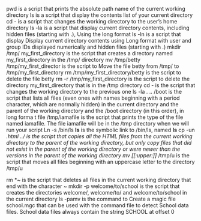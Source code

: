 pwd is  a script that prints the absolute path name of the current working directory
ls is a script that display the contents list of your current directory
cd - is a script that changes the working directory to the user’s home directory
ls -la is a script that display current directory contents, including hidden files (starting with .), Using the long format
ls -ln is a script that display Display current directory contents using Long format with user and group IDs displayed numerically and hidden files (starting with .) mkdir /tmp/ my_first_directory is the script that creates a directory named my_first_directory in the /tmp/ directory
mv /tmp/betty /tmp/my_first_director is the script to Move the file betty from /tmp/ to /tmp/my_first_directory
rm /tmp/my_first_directory/betty is the script to delete the file betty
rm -r /tmp/my_first_directory is the script to delete the directory my_first_directory that is in the /tmp directory
cd - is the script that changes the working directory to the previous one
ls -la . .. /boot is the script that lists all files (even ones with names beginning with a period character, which are normally hidden) in the current directory and the parent of the working directory and the /boot directory (in this order), in long forma
t
file /tmp/iamafile is the script that prints the type of the file named iamafile. The file iamafile will be in the /tmp directory when we will run your script
Ln -s /bin/ls __ls__ is the symbolic link to /bin/ls, named __ls__
cp -un *.html ../ is the script that copies all the HTML files from the current working directory to the parent of the working directory, but only copy files that did not exist in the parent of the working directory or were newer than the versions in the parent of the working directory
mv [[:upper:]]* /tmp/u is the script that  moves all files beginning with an uppercase letter to the directory /tmp/u

rm *~ is the script that deletes all files in the current working directory that end with the character ~
mkdir -p welcome/to/school is the script that creates the directories welcome/, welcome/to/ and welcome/to/school in the current directory
ls -pamv is the command to Create a magic file school.mgc that can be used with the command file to detect School data files. School data files always contain the string SCHOOL at offset 0
